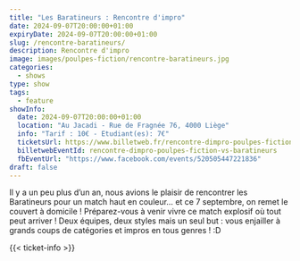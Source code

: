```yaml
---
title: "Les Baratineurs : Rencontre d'impro"
date: 2024-09-07T20:00:00+01:00
expiryDate: 2024-09-07T20:00:00+01:00
slug: /rencontre-baratineurs/
description: Rencontre d'impro
image: images/poulpes-fiction/rencontre-baratineurs.jpg
categories:
  - shows
type: show  
tags:
  - feature
showInfo:
  date: 2024-09-07T20:00:00+01:00 
  location: "Au Jacadi - Rue de Fragnée 76, 4000 Liège" 
  info: "Tarif : 10€ - Etudiant(es): 7€"
  ticketsUrl: https://www.billetweb.fr/rencontre-dimpro-poulpes-fiction-vs-baratineurs
  billetwebEventId: rencontre-dimpro-poulpes-fiction-vs-baratineurs
  fbEventUrl: "https://www.facebook.com/events/520505447221836"
draft: false
---
```


Il y a un peu plus d’un an, nous avions le plaisir de rencontrer les Baratineurs pour un match haut en couleur… et ce 7 septembre, on remet le couvert à domicile !
Préparez-vous à venir vivre ce match explosif où tout peut arriver ! Deux équipes, deux styles mais un seul but : vous enjailler à grands coups de catégories et impros en tous genres ! :D

{{< ticket-info >}}